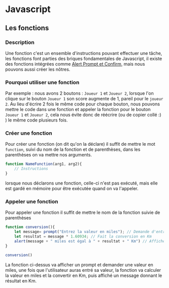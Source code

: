 # Javascript

## Les fonctions 

### Description

Une fonction c'est un ensemble d'instructions pouvant effectuer une tâche, les fonctions font parties des briques fondamentales de Javascript, il existe des fonctions intégrées comme [Alert Prompt et Confirm](AlertPromptConfirm.md), mais nous pouvons aussi créer les nôtres.

### Pourquoi utiliser une fonction

Par exemple : nous avons 2 boutons : `Joueur 1` et `Joueur 2`, lorsque l'on clique sur le bouton `Joueur 1` son score augmente de 1, pareil pour le `joueur 2`. Au lieu d'écrire 2 fois le même code pour chaque bouton, nous pouvons mettre le code dans une fonction et appeler la fonction pour le bouton `Joueur 1` et `Joueur 2`, cela nous évite donc de réécrire (ou de copier collé :) ) le même code plusieurs fois.

### Créer une fonction

Pour créer une fonction (on dit qu'on la déclare) il suffit de mettre le mot `function`, suivi du nom de la fonction et de parenthèses, dans les parenthèses on va mettre nos arguments.

```js
function NameFunction(arg1, arg2){
    // Instructions
}
```

lorsque nous déclarons une fonction, celle-ci n'est pas exécuté, mais elle est gardé en mémoire pour être exécutée quand on va l'appeler.

### Appeler une fonction

Pour appeler une fonction il suffit de mettre le nom de la fonction suivie de parenthèses

```js
function conversion(){
    let message= prompt("Entrez la valeur en miles"); // Demande d'entrer une valeur en miles
    let resultat = message * 1.60934; // Fait la conversion en Km
    alert(message + " miles est égal à " + resultat + " Km") // Affiche un message avec "Alert"
}

conversion()
```

La fonction ci-dessus va afficher un prompt et demander une valeur en miles, une fois que l'utilisateur auras entré sa valeur, 
la fonction va calculer la valeur en miles et la convertir en Km, puis affiché un message donnant le résultat en Km.
